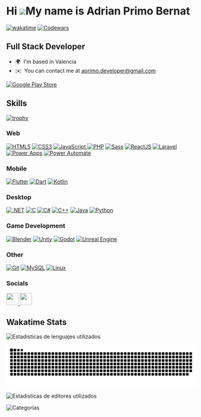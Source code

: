 Hi ![](https://user-images.githubusercontent.com/18350557/176309783-0785949b-9127-417c-8b55-ab5a4333674e.gif)My name is Adrian Primo Bernat
=============================
[![wakatime](https://wakatime.com/badge/user/90f48023-a4b3-46db-a768-5df0bf02bac6.svg)](https://wakatime.com/@90f48023-a4b3-46db-a768-5df0bf02bac6)
[![Codewars](https://www.codewars.com/users/ELadrimonos/badges/micro)](https://www.codewars.com/users/ELadrimonos)

Full Stack Developer
--------------------------------------------------

* 🌍  I'm based in Valencia
* ✉️  You can contact me at [aprimo.developer@gmail.com](mailto:aprimo,developer@gmail.com)

<a href="https://play.google.com/store/apps/developer?id=Adri%C3%A1n+Primo+Bernat">
<img width="150px" src="https://upload.wikimedia.org/wikipedia/commons/thumb/7/78/Google_Play_Store_badge_EN.svg/2560px-Google_Play_Store_badge_EN.svg.png" alt="Google Play Store">
</a>

## Skills

[![trophy](https://github-profile-trophy.vercel.app/?username=ELadrimonos&no-bg=true&no-frame=true&theme=onedark)](https://github.com/ryo-ma/github-profile-trophy)

### Web
<p align="left">
  <a href="https://developer.mozilla.org/en-US/docs/Glossary/HTML5" target="_blank" rel="noreferrer"><img src="https://raw.githubusercontent.com/danielcranney/readme-generator/main/public/icons/skills/html5-colored.svg" width="36" height="36" alt="HTML5" /></a>
  <a href="https://www.w3.org/TR/CSS/#css" target="_blank" rel="noreferrer"><img src="https://raw.githubusercontent.com/danielcranney/readme-generator/main/public/icons/skills/css3-colored.svg" width="36" height="36" alt="CSS3" /></a>
  <a href="https://developer.mozilla.org/en-US/docs/Web/JavaScript" target="_blank" rel="noreferrer"><img src="https://raw.githubusercontent.com/danielcranney/readme-generator/main/public/icons/skills/javascript-colored.svg" width="36" height="36" alt="JavaScript" /</a>
  <a href="https://www.php.net/" target="_blank" rel="noreferrer"><img src="https://raw.githubusercontent.com/danielcranney/readme-generator/main/public/icons/skills/php-colored.svg" width="36" height="36" alt="PHP" /></a>
  <a href="https://sass-lang.com/" target="_blank" rel="noreferrer"><img src="https://raw.githubusercontent.com/danielcranney/readme-generator/main/public/icons/skills/sass-colored.svg" width="36" height="36" alt="Sass" /></a>
  <a href="https://react.dev" target="_blank" rel="noreferrer"><img src="https://cdn4.iconfinder.com/data/icons/logos-3/600/React.js_logo-512.png" width="36" height="36" alt="ReactJS" /></a>
  <a href="https://laravel.com/" target="_blank" rel="noreferrer"><img src="https://raw.githubusercontent.com/danielcranney/readme-generator/main/public/icons/skills/laravel-colored.svg" width="36" height="36" alt="Laravel" /></a>
  <a href="https://www.microsoft.com/en/power-platform/products/power-apps/free?ef_id=_k_Cj0KCQjw5cOwBhCiARIsAJ5njuYgSK4JVEDiF47wzK_RENugswM6R1b_tl41sfJq4X95ZA5rgMY8Zc8aAoevEALw_wcB_k_&OCID=AIDcmmbsvlkrlx_SEM__k_Cj0KCQjw5cOwBhCiARIsAJ5njuYgSK4JVEDiF47wzK_RENugswM6R1b_tl41sfJq4X95ZA5rgMY8Zc8aAoevEALw_wcB_k_&gad_source=1&gclid=Cj0KCQjw5cOwBhCiARIsAJ5njuYgSK4JVEDiF47wzK_RENugswM6R1b_tl41sfJq4X95ZA5rgMY8Zc8aAoevEALw_wcB" target="_blank" rel="noreferrer"><img src="https://store-images.s-microsoft.com/image/apps.47429.13795821674373682.42a749e2-3ed9-43c6-88ec-0045278b4e49.44c95864-02a2-4f02-b16e-5b92d03974a1?h=464" width="36" height="36" alt="Power Apps" /></a>
  <a href="https://www.microsoft.com/en/power-platform/products/power-automate?ef_id=_k_Cj0KCQjw5cOwBhCiARIsAJ5njuYJty0sFduTdo-aJiv_hDVT4uJ5WUuiUvJQ74wXHrBADWOm9TfiArQaAsXcEALw_wcB_k_&OCID=AIDcmmfleyxstm_SEM__k_Cj0KCQjw5cOwBhCiARIsAJ5njuYJty0sFduTdo-aJiv_hDVT4uJ5WUuiUvJQ74wXHrBADWOm9TfiArQaAsXcEALw_wcB_k_&gad_source=1&gclid=Cj0KCQjw5cOwBhCiARIsAJ5njuYJty0sFduTdo-aJiv_hDVT4uJ5WUuiUvJQ74wXHrBADWOm9TfiArQaAsXcEALw_wcB&market=af" target="_blank" rel="noreferrer"><img src="https://www.northware.mx/wp-content/uploads/2022/09/northware-microsoft-power-automate-logo.png" width="36" height="36" alt="Power Automate" /></a>
</p>

### Mobile

<p align="left">
  <a href="https://flutter.dev" target="_blank" rel="noreferrer"><img src="https://upload.wikimedia.org/wikipedia/commons/thumb/7/79/Flutter_logo.svg/2048px-Flutter_logo.svg.png" width="36" height="36" alt="Flutter" /></a>
  <a href="https://dart.dev" target="_blank" rel="noreferrer"><img src="https://upload.wikimedia.org/wikipedia/commons/7/7e/Dart-logo.png" width="36" height="36" alt="Dart" /></a>
  <a href="https://kotlinlang.org" target="_blank" rel="noreferrer"><img src="https://upload.wikimedia.org/wikipedia/commons/thumb/3/37/Kotlin_Icon_2021.svg/1200px-Kotlin_Icon_2021.svg.png" width="36" height="36" alt="Kotlin" /></a>
</p>

### Desktop

<p align="left">
  <a href="https://dotnet.microsoft.com/en-us/" target="_blank" rel="noreferrer"><img src="https://upload.wikimedia.org/wikipedia/commons/thumb/7/7d/Microsoft_.NET_logo.svg/480px-Microsoft_.NET_logo.svg.png" width="36" height="36" alt=".NET" /></a>
  <a href="https://docs.microsoft.com/en-us/cpp/?view=msvc-170" target="_blank" rel="noreferrer"><img src="https://raw.githubusercontent.com/danielcranney/readme-generator/main/public/icons/skills/c-colored.svg" width="36" height="36" alt="C" /></a>
  <a href="https://docs.microsoft.com/en-us/dotnet/csharp/" target="_blank" rel="noreferrer"><img src="https://raw.githubusercontent.com/danielcranney/readme-generator/main/public/icons/skills/csharp-colored.svg" width="36" height="36" alt="C#" /></a>
  <a href="https://docs.microsoft.com/en-us/cpp/?view=msvc-170" target="_blank" rel="noreferrer"><img src="https://raw.githubusercontent.com/danielcranney/readme-generator/main/public/icons/skills/cplusplus-colored.svg" width="36" height="36" alt="C++" /></a>
  <a href="https://www.oracle.com/java/" target="_blank" rel="noreferrer"><img src="https://raw.githubusercontent.com/danielcranney/readme-generator/main/public/icons/skills/java-colored.svg" width="36" height="36" alt="Java" /></a>
  <a href="https://www.python.org/" target="_blank" rel="noreferrer"><img src="https://raw.githubusercontent.com/danielcranney/readme-generator/main/public/icons/skills/python-colored.svg" width="36" height="36" alt="Python" /></a>
</p>

### Game Development

<p align="left">
  <a href="https://www.blender.org/" target="_blank" rel="noreferrer"><img src="https://raw.githubusercontent.com/danielcranney/readme-generator/main/public/icons/skills/blender-colored.svg" width="36" height="36" alt="Blender" /></a>
  <a href="https://www.unity.com" target="_blank" rel="noreferrer"><img src="https://seeklogo.com/images/U/unity-logo-988A22E703-seeklogo.com.png" width="36" height="36" alt="Unity" /></a>
  <a href="https://godotengine.org" target="_blank" rel="noreferrer"><img src="https://upload.wikimedia.org/wikipedia/commons/thumb/6/6a/Godot_icon.svg/1200px-Godot_icon.svg.png" width="36" height="36" alt="Godot" /></a>
  <a href="https://www.unrealengine.com/en-US/unreal-engine-5" target="_blank" rel="noreferrer"><img src="https://www.atpress.ne.jp/releases/72731/img_72731_1.jpg" width="36" height="36" alt="Unreal Engine" /></a>
</p>

### Other

<p align="left">
  <a href="https://git-scm.com/" target="_blank" rel="noreferrer"><img src="https://raw.githubusercontent.com/danielcranney/readme-generator/main/public/icons/skills/git-colored.svg" width="36" height="36" alt="Git" /></a>
  <a href="https://www.mysql.com/" target="_blank" rel="noreferrer"><img src="https://raw.githubusercontent.com/danielcranney/readme-generator/main/public/icons/skills/mysql-colored.svg" width="36" height="36" alt="MySQL" /></a>
  <a href="https://www.linux.org" target="_blank" rel="noreferrer"><img src="https://raw.githubusercontent.com/danielcranney/readme-generator/main/public/icons/skills/linux-colored.svg" width="36" height="36" alt="Linux" /></a>
</p>

### Socials

<p align="left"> <a href="https://www.github.com/ELadrimono" target="_blank" rel="noreferrer"> <picture> <source media="(prefers-color-scheme: dark)" srcset="https://raw.githubusercontent.com/danielcranney/readme-generator/main/public/icons/socials/github-dark.svg" /> <source media="(prefers-color-scheme: light)" srcset="https://raw.githubusercontent.com/danielcranney/readme-generator/main/public/icons/socials/github.svg" /> <img src="https://raw.githubusercontent.com/danielcranney/readme-generator/main/public/icons/socials/github.svg" width="32" height="32" /> </picture> </a> <a href="https://www.linkedin.com/in/adrián-primo-bernat-95b7a1231/" target="_blank" rel="noreferrer"> <picture> <source media="(prefers-color-scheme: dark)" srcset="https://raw.githubusercontent.com/danielcranney/readme-generator/main/public/icons/socials/linkedin-dark.svg" /> <source media="(prefers-color-scheme: light)" srcset="https://raw.githubusercontent.com/danielcranney/readme-generator/main/public/icons/socials/linkedin.svg" /> <img src="https://raw.githubusercontent.com/danielcranney/readme-generator/main/public/icons/socials/linkedin.svg" width="32" height="32" /></picture> </a></p>


Wakatime Stats
--------------------------------------------------
![Estadisticas de lenguajes utilizados](https://wakatime.com/share/@ELadrimonos/dadfeef6-bb59-461b-87bc-a8a929772fcb.svg)

![Snake commits](https://raw.githubusercontent.com/platane/snk/output/github-contribution-grid-snake-dark.svg)

![Estadisticas de editores utilizados](https://wakatime.com/share/@ELadrimonos/6fbe5b7c-9116-4b21-b2d9-4e85a8b957bd.svg)

![Categorías](https://wakatime.com/share/@ELadrimonos/cb088b33-cc5b-49d9-828e-6d8e950165e1.svg)
